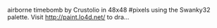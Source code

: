 airborne timebomb by Crustolio in 48x48 #pixels using the Swanky32 palette. Visit http://paint.lo4d.net/ to dra... 